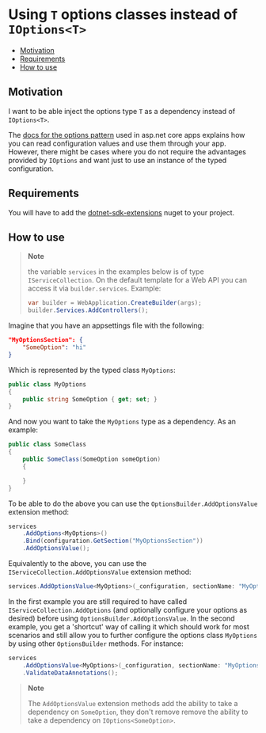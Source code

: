 ﻿# Using `T` options classes instead of `IOptions<T>`

- [Motivation](#motivation)
- [Requirements](#requirements)
- [How to use](#how-to-use)

## Motivation

I want to be able inject the options type `T` as a dependency instead of `IOptions<T>`.

The [docs for the options pattern](https://docs.microsoft.com/en-us/aspnet/core/fundamentals/configuration/options) used in asp.net core apps explains how you can read configuration values and use them through your app. However, there might be cases where you do not require the advantages provided by `IOptions` and want just to use an instance of the typed configuration.

## Requirements

You will have to add the [dotnet-sdk-extensions](https://www.nuget.org/packages/dotnet-sdk-extensions) nuget to your project.

## How to use

> **Note**
>
> the variable `services` in the examples below is of type `IServiceCollection`. On the default template
> for a Web API you can access it via `builder.services`. Example:
>
> ```csharp
> var builder = WebApplication.CreateBuilder(args);
> builder.Services.AddControllers();
> ```
>

Imagine that you have an appsettings file with the following:

```json
"MyOptionsSection": {
    "SomeOption": "hi"
}
```

Which is represented by the typed class `MyOptions`:

```csharp
public class MyOptions
{
    public string SomeOption { get; set; }
}
```

And now you want to take the `MyOptions` type as a dependency. As an example:

```csharp
public class SomeClass
{
    public SomeClass(SomeOption someOption)
    {

    }
}
```

To be able to do the above you can use the `OptionsBuilder.AddOptionsValue` extension method:

```csharp
services
    .AddOptions<MyOptions>()
    .Bind(configuration.GetSection("MyOptionsSection"))
    .AddOptionsValue();
```

Equivalently to the above, you can use the `IServiceCollection.AddOptionsValue` extension method:

```csharp
services.AddOptionsValue<MyOptions>(_configuration, sectionName: "MyOptionsSection");
```

In the first example you are still required to have called `IServiceCollection.AddOptions` (and optionally configure your options as desired) before using `OptionsBuilder.AddOptionsValue`. In the second example, you get a 'shortcut' way of calling it which should work for most scenarios and still allow you to further configure the options class `MyOptions` by using other `OptionsBuilder` methods. For instance:

```csharp
services
    .AddOptionsValue<MyOptions>(_configuration, sectionName: "MyOptionsSection")
    .ValidateDataAnnotations();
```

> **Note**
>
> The `AddOptionsValue` extension methods add the ability to take a dependency on `SomeOption`, they don't remove remove the ability to take a dependency on `IOptions<SomeOption>`.
>
